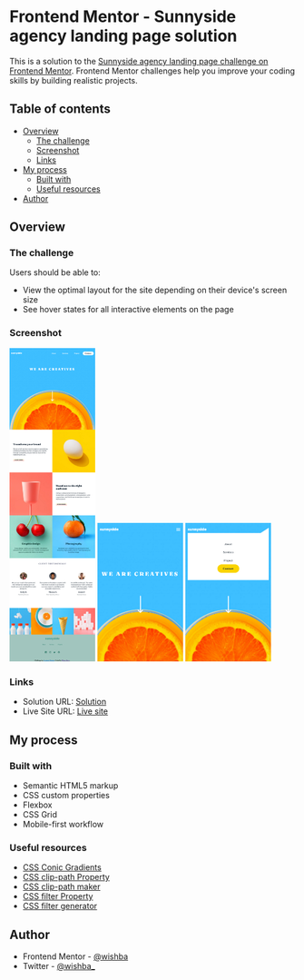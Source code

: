 # Frontend Mentor - Sunnyside agency landing page solution

This is a solution to the [Sunnyside agency landing page challenge on Frontend Mentor](https://www.frontendmentor.io/challenges/sunnyside-agency-landing-page-7yVs3B6ef). Frontend Mentor challenges help you improve your coding skills by building realistic projects.

## Table of contents

- [Overview](#overview)
  - [The challenge](#the-challenge)
  - [Screenshot](#screenshot)
  - [Links](#links)
- [My process](#my-process)
  - [Built with](#built-with)
  - [Useful resources](#useful-resources)
- [Author](#author)

## Overview

### The challenge

Users should be able to:

- View the optimal layout for the site depending on their device's screen size
- See hover states for all interactive elements on the page

### Screenshot

<img src="screenshot-desktop.png" width="30%">
<img src="screenshot-mobile.png" width="30%">
<img src="screenshot-mobile-active.png" width="30%">

### Links

- Solution URL: [Solution](https://www.frontendmentor.io/solutions/sunnyside-agency-landing-page-responsive-using-flex-and-grid-uQSUuOnTya)
- Live Site URL: [Live site](https://wishba.github.io/sunnyside-agency-landing-page-main/)

## My process

### Built with

- Semantic HTML5 markup
- CSS custom properties
- Flexbox
- CSS Grid
- Mobile-first workflow

### Useful resources

- [CSS Conic Gradients](https://www.w3schools.com/css/css3_gradients_conic.asp)
- [CSS clip-path Property](https://www.w3schools.com/cssref//css3_pr_clip-path.asp)
- [CSS clip-path maker](https://bennettfeely.com/clippy/)
- [CSS filter Property](https://www.w3schools.com/CSSref/css3_pr_filter.asp)
- [CSS filter generator](https://codepen.io/sosuke/pen/Pjoqqp)


## Author

- Frontend Mentor - [@wishba](https://www.frontendmentor.io/profile/wishba)
- Twitter - [@wishba_](https://twitter.com/wishba_)
